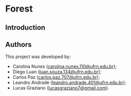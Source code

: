 # Forest

## Introduction

## Authors

This project was developed by:
- Carolina Nunes (<carolina.nunes.110@ufrn.edu.br>);
- Diego Luan (<luan.souza.134@ufrn.edu.br>);
- Carlos Paz (<carlos.paz.707@ufrn.edu.br>);
- Leandro Andrade (<leandro.andrade.401@ufrn.edu.br>);
- Lucas Graziano (lucasgraziano7@gmail.com).
